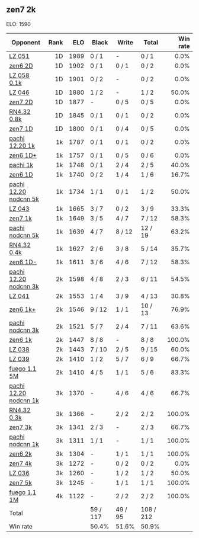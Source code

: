 ## zen7 2k ##

ELO: 1590

Opponent | Rank | ELO | Black | Write | Total | Win rate
---------|-----:|----:|-------|-------|-------|-------:
[LZ 051](LZ%20051.md) | 1D | 1989 | 0 / 1 | - | 0 / 1 | 0.0%
[zen6 2D](zen6%202D.md) | 1D | 1902 | 0 / 1 | 0 / 1 | 0 / 2 | 0.0%
[LZ 058 0.1k](LZ%20058%200.1k.md) | 1D | 1901 | 0 / 2 | - | 0 / 2 | 0.0%
[LZ 046](LZ%20046.md) | 1D | 1880 | 1 / 2 | - | 1 / 2 | 50.0%
[zen7 2D](zen7%202D.md) | 1D | 1877 | - | 0 / 5 | 0 / 5 | 0.0%
[RN4.32 0.8k](RN4.32%200.8k.md) | 1D | 1845 | 0 / 1 | 0 / 1 | 0 / 2 | 0.0%
[zen7 1D](zen7%201D.md) | 1D | 1800 | 0 / 1 | 0 / 4 | 0 / 5 | 0.0%
[pachi 12.20 1k](pachi%2012.20%201k.md) | 1k | 1787 | 0 / 1 | 0 / 1 | 0 / 2 | 0.0%
[zen6 1D+](zen6%201D+.md) | 1k | 1757 | 0 / 1 | 0 / 5 | 0 / 6 | 0.0%
[pachi 1k](pachi%201k.md) | 1k | 1748 | 0 / 1 | 2 / 4 | 2 / 5 | 40.0%
[zen6 1D](zen6%201D.md) | 1k | 1740 | 0 / 2 | 1 / 4 | 1 / 6 | 16.7%
[pachi 12.20 nodcnn 5k](pachi%2012.20%20nodcnn%205k.md) | 1k | 1734 | 1 / 1 | 0 / 1 | 1 / 2 | 50.0%
[LZ 043](LZ%20043.md) | 1k | 1665 | 3 / 7 | 0 / 2 | 3 / 9 | 33.3%
[zen7 1k](zen7%201k.md) | 1k | 1649 | 3 / 5 | 4 / 7 | 7 / 12 | 58.3%
[pachi nodcnn 5k](pachi%20nodcnn%205k.md) | 1k | 1639 | 4 / 7 | 8 / 12 | 12 / 19 | 63.2%
[RN4.32 0.4k](RN4.32%200.4k.md) | 1k | 1627 | 2 / 6 | 3 / 8 | 5 / 14 | 35.7%
[zen6 1D-](zen6%201D-.md) | 1k | 1611 | 3 / 6 | 4 / 6 | 7 / 12 | 58.3%
[pachi 12.20 nodcnn 3k](pachi%2012.20%20nodcnn%203k.md) | 2k | 1598 | 4 / 8 | 2 / 3 | 6 / 11 | 54.5%
[LZ 041](LZ%20041.md) | 2k | 1553 | 1 / 4 | 3 / 9 | 4 / 13 | 30.8%
[zen6 1k+](zen6%201k+.md) | 2k | 1546 | 9 / 12 | 1 / 1 | 10 / 13 | 76.9%
[pachi nodcnn 3k](pachi%20nodcnn%203k.md) | 2k | 1521 | 5 / 7 | 2 / 4 | 7 / 11 | 63.6%
[zen6 1k](zen6%201k.md) | 2k | 1447 | 8 / 8 | - | 8 / 8 | 100.0%
[LZ 038](LZ%20038.md) | 2k | 1443 | 7 / 10 | 2 / 5 | 9 / 15 | 60.0%
[LZ 039](LZ%20039.md) | 2k | 1410 | 1 / 2 | 5 / 7 | 6 / 9 | 66.7%
[fuego 1.1 5M](fuego%201.1%205M.md) | 2k | 1410 | 4 / 5 | 1 / 1 | 5 / 6 | 83.3%
[pachi 12.20 nodcnn 1k](pachi%2012.20%20nodcnn%201k.md) | 3k | 1370 | - | 4 / 6 | 4 / 6 | 66.7%
[RN4.32 0.3k](RN4.32%200.3k.md) | 3k | 1366 | - | 2 / 2 | 2 / 2 | 100.0%
[zen7 3k](zen7%203k.md) | 3k | 1341 | 2 / 3 | - | 2 / 3 | 66.7%
[pachi nodcnn 1k](pachi%20nodcnn%201k.md) | 3k | 1311 | 1 / 1 | - | 1 / 1 | 100.0%
[zen6 2k](zen6%202k.md) | 3k | 1304 | - | 1 / 1 | 1 / 1 | 100.0%
[zen7 4k](zen7%204k.md) | 3k | 1272 | - | 0 / 2 | 0 / 2 | 0.0%
[LZ 036](LZ%20036.md) | 3k | 1260 | - | 1 / 2 | 1 / 2 | 50.0%
[zen7 5k](zen7%205k.md) | 3k | 1245 | - | 1 / 1 | 1 / 1 | 100.0%
[fuego 1.1 1M](fuego%201.1%201M.md) | 4k | 1122 | - | 2 / 2 | 2 / 2 | 100.0%
Total | | | 59 / 117 | 49 / 95 | 108 / 212 | 
Win rate| | | 50.4% | 51.6% | 50.9% | 
